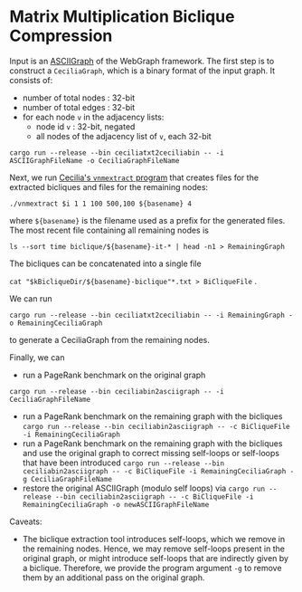 # Matrix Multiplication Biclique Compression


Input is an [ASCIIGraph](https://webgraph.di.unimi.it/docs/it/unimi/dsi/webgraph/ASCIIGraph.html) of the WebGraph framework.
The first step is to construct a `CeciliaGraph`, which is a binary format of the input graph.
It consists of:

 - number of total nodes : 32-bit
 - number of total edges : 32-bit
 - for each node `v` in the adjacency lists:
   - node id `v` : 32-bit, negated
   - all nodes of the adjacency list of `v`, each 32-bit

`cargo run --release --bin ceciliatxt2ceciliabin -- -i ASCIIGraphFileName -o CeciliaGraphFileName`

Next, we run [Cecilia's `vnmextract` program](https://github.com/koeppl/biclique_extraction) that creates files for the extracted bicliques and files for the remaining nodes:

`./vnmextract $i 1 1 100 500,100 ${basename} 4`

where `${basename}` is the filename used as a prefix for the generated files.
The most recent file containing all remaining nodes is 

`ls --sort time biclique/${basename}-it-* | head -n1 > RemainingGraph`

The bicliques can be concatenated into a single file 

`cat "$kBicliqueDir/${basename}-biclique"*.txt > BiCliqueFile`
.

We can run

`cargo run --release --bin ceciliatxt2ceciliabin -- -i RemainingGraph -o RemainingCeciliaGraph`

to generate a CeciliaGraph from the remaining nodes.

Finally, we can 

- run a PageRank benchmark on the original graph

`cargo run --release --bin ceciliabin2asciigraph -- -i CeciliaGraphFileName`

- run a PageRank benchmark on the remaining graph with the bicliques
 `cargo run --release --bin ceciliabin2asciigraph -- -c BiCliqueFile -i RemainingCeciliaGraph`
- run a PageRank benchmark on the remaining graph with the bicliques and use the original graph to correct missing self-loops or self-loops that have been introduced
 `cargo run --release --bin ceciliabin2asciigraph -- -c BiCliqueFile -i RemainingCeciliaGraph -g CeciliaGraphFileName`
- restore the original ASCIIGraph (modulo self loops) via
 `cargo run --release --bin ceciliabin2asciigraph -- -c BiCliqueFile -i RemainingCeciliaGraph -o newASCIIGraphFileName`


Caveats:

- The biclique extraction tool introduces self-loops, which we remove in the remaining nodes.
Hence, we may remove self-loops present in the original graph, or might introduce self-loops that are indirectly given by a biclique.
Therefore, we provide the program argument `-g` to remove them by an additional pass on the original graph.
